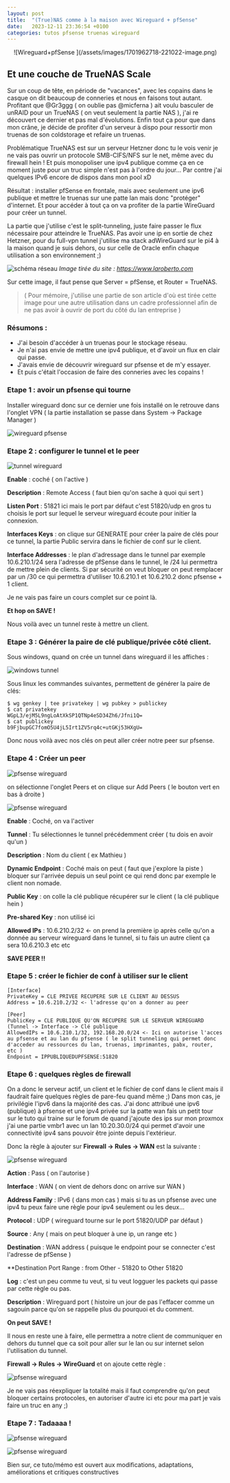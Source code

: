 ```yaml
---
layout: post
title:  "(True)NAS comme à la maison avec Wireguard + pfSense"
date:   2023-12-11 23:36:54 +0100
categories: tutos pfsense truenas wireguard
---
```

<p align="center">
![Wireguard+pfSense ](/assets/images/1701962718-221022-image.png)

## Et une couche de TrueNAS Scale
</p>

Sur un coup de tête, en période de "vacances", avec les copains dans le casque on dit beaucoup de conneries et nous en faisons tout autant. 
Profitant que @Gr3ggg ( on oublie pas @micferna )  ait voulu basculer de unRAID pour un TrueNAS ( on veut seulement la partie NAS ), j'ai re découvert ce dernier et pas mal d'évolutions. 
Enfin tout ça pour que dans mon crâne, je décide de profiter d'un serveur à dispo pour ressortir mon truenas de son coldstorage et refaire un truenas. 

Problématique TrueNAS est sur un serveur Hetzner donc tu le vois venir je ne vais pas ouvrir un protocole SMB-CIFS/NFS sur le net, même avec du firewall hein ! 
Et puis monopoliser une ipv4 publique comme ça en ce moment juste pour un truc simple n'est pas à l'ordre du jour... Par contre j'ai quelques IPv6 encore de dispos dans mon pool xD

Résultat : installer pfSense en frontale, mais avec seulement une ipv6 publique et mettre le truenas sur une patte lan mais donc "protéger" d'internet. Et pour accéder à tout ça on va profiter de la partie WireGuard pour créer un tunnel.

La partie que j'utilise c'est le split-tunneling, juste faire passer le flux nécessaire pour atteindre le TrueNAS. Pas avoir une ip en sortie de chez Hetzner, pour du full-vpn tunnel j'utilise ma stack adWireGuard sur le pi4 à la maison quand je suis dehors, ou sur celle de Oracle enfin chaque utilisation a son environnement ;)

![schéma réseau](/assets/images/1701962738-455275-image.png)
_Image tirée du site : https://www.laroberto.com_

Sur cette image, il faut pense que Server = pfSense, et Router = TrueNAS.

> ( Pour mémoire, j'utilise une partie de son article d'où est tirée cette image pour une autre utilisation dans un cadre professionnel afin de ne pas avoir à ouvrir de port du côté du lan entreprise )

### Résumons : 
- J'ai besoin d'accéder à un truenas pour le stockage réseau. 
- Je n'ai pas envie de mettre une ipv4 publique, et d'avoir un flux en clair qui passe.
- J'avais envie de découvrir wireguard sur pfsense et de m'y essayer.
- Et puis c'était l'occasion de faire des conneries avec les copains !

### Etape 1 : avoir un pfsense qui tourne
Installer wireguard donc sur ce dernier une fois installé on le retrouve dans l'onglet VPN ( la partie installation se passe dans System -> Package Manager )

![wireguard pfsense](/assets/images/1701962767-974820-image.png)

### Etape 2 : configurer le tunnel et le peer

![tunnel wireguard](/assets/images/1701962775-261594-image.png)


**Enable** : coché ( on l'active )

**Description** : Remote Access ( faut bien qu'on sache à quoi qui sert )

**Listen Port** : 51821 ici mais le port par défaut c'est 51820/udp en gros tu choisis le port sur lequel le serveur wireguard écoute pour initier la connexion.

**Interfaces Keys** : on clique sur GENERATE pour créer la paire de clés pour ce tunnel, la partie Public servira dans le fichier de conf sur le client.

**Interface Addresses** : le plan d'adressage dans le tunnel par exemple 10.6.210.1/24 sera l'adresse de pfSense dans le tunnel, le /24 lui permettra de mettre plein de clients. Si par sécurité on veut bloquer on peut remplacer par un /30 ce qui permettra d'utiliser 10.6.210.1 et 10.6.210.2 donc pfsense + 1 client.

Je ne vais pas faire un cours complet sur ce point là.

**Et hop on SAVE !**

Nous voilà avec un tunnel reste à mettre un client.

### Etape 3 : Générer la paire de clé publique/privée côté client.
Sous windows, quand on crée un tunnel dans wireguard il les affiches : 

![windows tunnel](/assets/images/1701962791-339903-image.png)

Sous linux les commandes suivantes, permettent de générer la paire de clés:

```
$ wg genkey | tee privatekey | wg pubkey > publickey
$ cat privatekey
WGpL3/ejM5L9ngLoAtXkSP1QTNp4eSD34Zh6/Jfni1Q=
$ cat publickey
b9FjbupGC7fomO5U4jL5Irt1ZV5rq4c+utGKj53HXgU=
```
Donc nous voilà avec nos clés on peut aller créer notre peer sur pfsense.

### Etape 4 : Créer un peer
![pfsense wireguard](/assets/images/1701962819-965576-image.png)

on sélectionne l'onglet Peers et on clique sur Add Peers ( le bouton vert en bas à droite )

![pfsense wireguard](/assets/images/1701962829-197022-image.png)

**Enable** : Coché, on va l'activer

**Tunnel** : Tu sélectionnes le tunnel précédemment créer ( tu dois en avoir qu'un )

**Description** : Nom du client ( ex Mathieu )

**Dynamic Endpoint** : Coché mais on peut ( faut que j'explore la piste ) bloquer sur l'arrivée depuis un seul point ce qui rend donc par exemple le client non nomade.

**Public Key** : on colle la clé publique récupérer sur le client ( la clé publique hein )

**Pre-shared Key** : non utilisé ici

**Allowed IPs** : 10.6.210.2/32 <- on prend la première ip après celle qu'on a donnée au serveur wireguard dans le tunnel, si tu fais un autre client ça sera 10.6.210.3 etc etc

**SAVE PEER !!**

### Etape 5 : créer le fichier de conf à utiliser sur le client

```
[Interface]
PrivateKey = CLE PRIVEE RECUPERE SUR LE CLIENT AU DESSUS
Address = 10.6.210.2/32 <- l'adresse qu'on a donner au peer

[Peer]
PublicKey = CLE PUBLIQUE QU'ON RECUPERE SUR LE SERVEUR WIREGUARD (Tunnel -> Interface -> Clé publique
AllowedIPs = 10.6.210.1/32, 192.168.20.0/24 <- Ici on autorise l'acces au pfsense et au lan du pfsense ( le split tunneling qui permet donc d'acceder au ressources du lan, truenas, imprimantes, pabx, router, etc )
Endpoint = IPPUBLIQUEDUPFSENSE:51820
```

### Etape 6 : quelques règles de firewall
On a donc le serveur actif, un client et le fichier de conf dans le client mais il faudrait faire quelques règles de pare-feu quand même ;)
Dans mon cas, je privilégie l'ipv6 dans la majorité des cas. 
J'ai donc attribué une ipv6 (publique) à pfsense et une ipv4 privée sur la patte wan fais un petit tour sur le tuto qui traine sur le forum de quand j'ajoute des ips sur mon proxmox j'ai une partie vmbr1 avec un lan 10.20.30.0/24 qui permet d'avoir une connectivité ipv4 sans pouvoir être jointe depuis l'extérieur.

Donc la règle à ajouter sur **Firewall -> Rules -> WAN** est la suivante :

![pfsense wireguard](/assets/images/1701962874-916830-image.png)

**Action** : Pass ( on l'autorise )

**Interface** : WAN ( on vient de dehors donc on arrive sur WAN )

**Address Family** : IPv6 ( dans mon cas ) mais si tu as un pfsense avec une ipv4 tu peux faire une règle pour ipv4 seulement ou les deux...

**Protocol** : UDP ( wireguard tourne sur le port 51820/UDP par défaut )

**Source** : Any ( mais on peut bloquer à une ip, un range etc )

**Destination** : WAN address ( puisque le endpoint pour se connecter c'est l'adresse de pfSense )

**Destination Port Range : from Other - 51820 to Other 51820

**Log** : c'est un peu comme tu veut, si tu veut logguer les packets qui passe par cette règle ou pas. 

**Description** : Wireguard port ( histoire un jour de pas l'effacer comme un sagouin parce qu'on se rappelle plus du pourquoi et du comment.

**On peut SAVE !**

Il nous en reste une à faire, elle permettra a notre client de communiquer en dehors du tunnel que ca soit pour aller sur le lan ou sur internet selon l'utilisation du tunnel.

**Firewall -> Rules -> WireGuard** et on ajoute cette règle :

![pfsense wireguard](/assets/images/1701962884-557739-image.png)

Je ne vais pas réexpliquer la totalité mais il faut comprendre qu'on peut bloquer certains protocoles, en autoriser d'autre ici etc pour ma part je vais faire un truc en any ;)

### Etape 7 : Tadaaaa !

![pfsense wireguard](/assets/images/1701962892-87304-image.png)

![pfsense wireguard](/assets/images/1701962895-852594-image.png)

Bien sur, ce tuto/mémo est ouvert aux modifications, adaptations, améliorations et critiques constructives 
